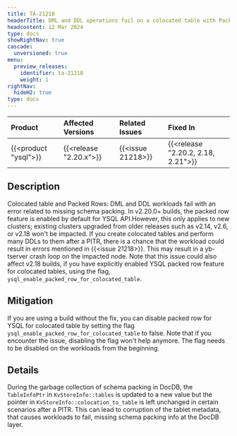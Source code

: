 ```yaml
---
title: TA-21218
headerTitle: DML and DDL operations fail on a colocated table with Packed Rows
headcontent: 12 Mar 2024
type: docs
showRightNav: true
cascade:
  unversioned: true
menu:
  preview_releases:
    identifier: ta-21218
    weight: 1
rightNav:
  hideH2: true
type: docs
---
```


|          Product           |  Affected Versions  |  Related Issues   | Fixed In |
| :------------------------- | :------------------ | :---------------- | :------- |
| {{<product "ysql">}}       | {{<release "2.20.x">}} | {{<issue 21218>}} | {{<release "2.20.2, 2.18, 2.21">}}  |

## Description

Colocated table and Packed Rows: DML and DDL workloads fail with an error related to missing schema packing. In v2.20.0+ builds, the packed row feature is enabled by default for YSQL API.However, this only applies to new clusters; existing clusters upgraded from older releases such as v2.14, v2.6, or v2.18 won't be impacted. If you create colocated tables and perform many DDLs to them after a PITR, there is a chance that the workload could result in errors mentioned in {{<issue 21218>}}. This may result in a yb-tserver crash loop on the impacted node.
Note that this issue could also affect v2.18 builds, if you have explicitly enabled YSQL packed row feature for colocated tables, using the flag, `ysql_enable_packed_row_for_colocated_table`.

## Mitigation

If you are using a build without the fix, you can disable packed row for YSQL for colocated table by setting the flag `ysql_enable_packed_row_for_colocated_table` to false. Note that if you encounter the issue, disabling the flag won't help anymore. The flag needs to be disabled on the workloads from the beginning.

## Details

During the garbage collection of schema packing in DocDB, the `TableInfoPtr` in `KvStoreInfo::tables` is updated to a new value but the pointer in `KvStoreInfo::colocation_to_table` is left unchanged in certain scenarios after a PITR. This can lead to corruption of the tablet metadata, that causes workloads to fail, missing schema packing info at the DocDB layer.
